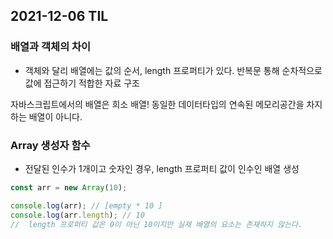 ## 2021-12-06 TIL

### 배열과 객체의 차이

- 객체와 달리 배열에는 값의 순서, length 프로퍼티가 있다. 반복문 통해 순차적으로 값에 접근하기 적합한 자료 구조

자바스크립트에서의 배열은 희소 배열! 동일한 데이터타입의 연속된 메모리공간을 차지하는 배열이 아니다. 

### Array 생성자 함수

- 전달된 인수가 1개이고 숫자인 경우, length 프로퍼티 값이 인수인 배열 생성

```jsx
const arr = new Array(10);

console.log(arr); // [empty * 10 ]
console.log(arr.length); // 10
//  length 프로퍼티 값은 0이 아닌 10이지만 실제 배열의 요소는 존재하지 않는다.
```